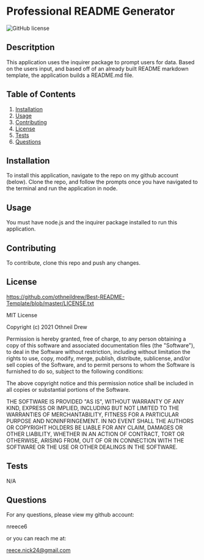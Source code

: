 # Professional README Generator

![GitHub license](https://img.shields.io/badge/license-MIT-blue.svg)

## Descritption

This application uses the inquirer package to prompt users for data. Based on the users input, and based off of an already built README markdown template, the application builds a README.md file.

## Table of Contents

  1. [Installation](#installation)
  2. [Usage](#usage)
  3. [Contributing](#contributing)
  4. [License](#license)
  5. [Tests](#tests)
  6. [Questions](#questions)
  

## Installation

To install this application, navigate to the repo on my github account (below). Clone the repo, and follow the prompts once you have navigated to the terminal and run the application in node.

## Usage

You must have node.js and the inquirer package installed to run this application.

## Contributing

To contribute, clone this repo and push any changes.

## License

https://github.com/othneildrew/Best-README-Template/blob/master/LICENSE.txt

MIT License

Copyright (c) 2021 Othneil Drew

Permission is hereby granted, free of charge, to any person obtaining a copy
of this software and associated documentation files (the "Software"), to deal
in the Software without restriction, including without limitation the rights
to use, copy, modify, merge, publish, distribute, sublicense, and/or sell
copies of the Software, and to permit persons to whom the Software is
furnished to do so, subject to the following conditions:

The above copyright notice and this permission notice shall be included in all
copies or substantial portions of the Software.

THE SOFTWARE IS PROVIDED "AS IS", WITHOUT WARRANTY OF ANY KIND, EXPRESS OR
IMPLIED, INCLUDING BUT NOT LIMITED TO THE WARRANTIES OF MERCHANTABILITY,
FITNESS FOR A PARTICULAR PURPOSE AND NONINFRINGEMENT. IN NO EVENT SHALL THE
AUTHORS OR COPYRIGHT HOLDERS BE LIABLE FOR ANY CLAIM, DAMAGES OR OTHER
LIABILITY, WHETHER IN AN ACTION OF CONTRACT, TORT OR OTHERWISE, ARISING FROM,
OUT OF OR IN CONNECTION WITH THE SOFTWARE OR THE USE OR OTHER DEALINGS IN THE
SOFTWARE.

## Tests

N/A

## Questions

For any questions, please view my github account:

nreece6

or you can reach me at:

reece.nick24@gmail.com
